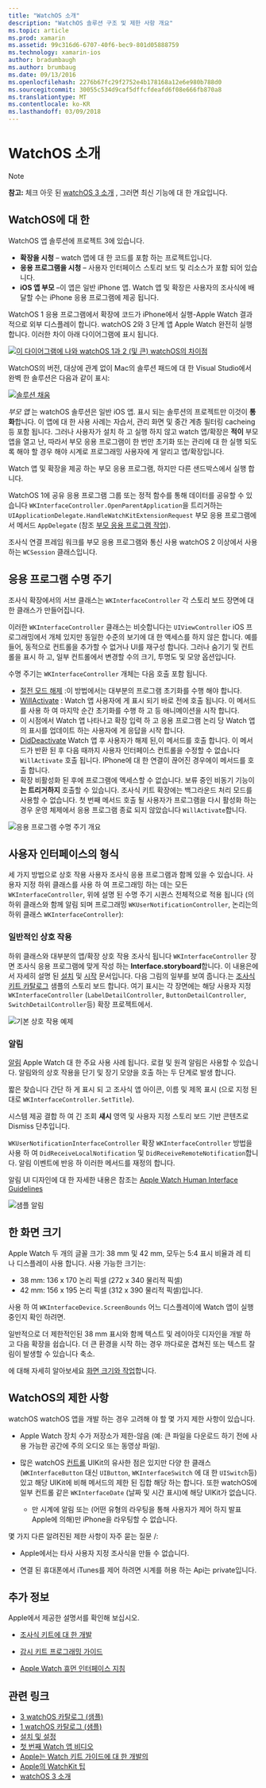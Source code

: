 ```yaml
---
title: "WatchOS 소개"
description: "WatchOS 솔루션 구조 및 제한 사항 개요"
ms.topic: article
ms.prod: xamarin
ms.assetid: 99c316d6-6707-40f6-bec9-801d05888759
ms.technology: xamarin-ios
author: bradumbaugh
ms.author: brumbaug
ms.date: 09/13/2016
ms.openlocfilehash: 2276b67fc29f2752e4b178168a12e6e980b788d0
ms.sourcegitcommit: 30055c534d9caf5dffcfdeafd6f08e666fb870a8
ms.translationtype: MT
ms.contentlocale: ko-KR
ms.lasthandoff: 03/09/2018
---
```

# <a name="introduction-to-watchos"></a>WatchOS 소개

> [!NOTE]
> **참고:** 체크 아웃 된 [watchOS 3 소개](~/ios/watchos/platform/introduction-to-watchos3/index.md) , 그러면 최신 기능에 대 한 개요입니다.

## <a name="about-watchos"></a>WatchOS에 대 한

WatchOS 앱 솔루션에 프로젝트 3에 있습니다.

- **확장을 시청** – watch 앱에 대 한 코드를 포함 하는 프로젝트입니다.
- **응용 프로그램을 시청** – 사용자 인터페이스 스토리 보드 및 리소스가 포함 되어 있습니다.
- **iOS 앱 부모** –이 앱은 일반 iPhone 앱. Watch 앱 및 확장은 사용자의 조사식에 배달할 수는 iPhone 응용 프로그램에 제공 됩니다.

WatchOS 1 응용 프로그램에서 확장에 코드가 iPhone에서 실행-Apple Watch 결과적으로 외부 디스플레이 합니다. watchOS 2와 3 단계 앱 Apple Watch 완전히 실행 합니다. 이러한 차이 아래 다이어그램에 표시 됩니다.

[ ![](intro-to-watchos-images/arch-sml.png "이 다이어그램에 나와 watchOS 1과 2 (및 큰) watchOS의 차이점")](intro-to-watchos-images/arch.png#lightbox)

WatchOS의 버전, 대상에 관계 없이 Mac의 솔루션 패드에 대 한 Visual Studio에서 완벽 한 솔루션은 다음과 같이 표시:

[![](intro-to-watchos-images/projectstructure-sml.png "솔루션 채움")](intro-to-watchos-images/projectstructure.png#lightbox)

*부모 앱* 는 watchOS 솔루션은 일반 iOS 앱. 표시 되는 솔루션의 프로젝트만 이것이 **통화**합니다. 이 앱에 대 한 사용 사례는 자습서, 관리 화면 및 중간 계층 필터링 cacheing 등 포함 됩니다. 그러나 사용자가 설치 하 고 실행 하지 않고 watch 앱/확장은 **적이** 부모 앱을 열고 난, 따라서 부모 응용 프로그램이 한 번만 초기화 또는 관리에 대 한 실행 되도록 해야 할 경우 해야 시계로 프로그래밍 사용자에 게 알리고 앱/확장입니다.

Watch 앱 및 확장을 제공 하는 부모 응용 프로그램, 하지만 다른 샌드박스에서 실행 합니다.

WatchOS 1에 공유 응용 프로그램 그룹 또는 정적 함수를 통해 데이터를 공유할 수 있습니다 `WKInterfaceController.OpenParentApplication`을 트리거하는 `UIApplicationDelegate.HandleWatchKitExtensionRequest` 부모 응용 프로그램에서 메서드 `AppDelegate` (참조 [부모 응용 프로그램 작업](~/ios/watchos/app-fundamentals/parent-app.md)).

조사식 연결 프레임 워크를 부모 응용 프로그램와 통신 사용 watchOS 2 이상에서 사용 하는 `WCSession` 클래스입니다.

## <a name="application-lifecycle"></a>응용 프로그램 수명 주기

조사식 확장에서의 서브 클래스는 `WKInterfaceController` 각 스토리 보드 장면에 대 한 클래스가 만들어집니다.

이러한 `WKInterfaceController` 클래스는 비슷합니다는 `UIViewController` iOS 프로그래밍에서 개체 있지만 동일한 수준의 보기에 대 한 액세스를 하지 않은 합니다.
예를 들어, 동적으로 컨트롤을 추가할 수 없거나 UI를 재구성 합니다.
그러나 숨기기 및 컨트롤을 표시 하 고, 일부 컨트롤에서 변경할 수의 크기, 투명도 및 모양 옵션입니다.

수명 주기는 `WKInterfaceController` 개체는 다음 호출 포함 됩니다.

- [절전 모드 해제](https://developer.xamarin.com/api/member/WatchKit.WKInterfaceController.Awake/) :이 방법에서는 대부분의 프로그램 초기화를 수행 해야 합니다.
- [WillActivate](https://developer.xamarin.com/api/member/WatchKit.WKInterfaceController.WillActivate/) : Watch 앱 사용자에 게 표시 되기 바로 전에 호출 됩니다. 이 메서드를 사용 하 여 마지막 순간 초기화를 수행 하 고 등 애니메이션을 시작 합니다.
- 이 시점에서 Watch 앱 나타나고 확장 입력 하 고 응용 프로그램 논리 당 Watch 앱의 표시를 업데이트 하는 사용자에 게 응답을 시작 합니다.
- [DidDeactivate](https://developer.xamarin.com/api/member/WatchKit.WKInterfaceController.DidDeactivate/) Watch 앱 후 사용자가 해제 된,이 메서드를 호출 합니다. 이 메서드가 반환 된 후 다음 때까지 사용자 인터페이스 컨트롤을 수정할 수 없습니다 `WillActivate` 호출 됩니다. IPhone에 대 한 연결이 끊어진 경우에이 메서드를 호출 합니다.
- 확장 비활성화 된 후에 프로그램에 액세스할 수 없습니다. 보류 중인 비동기 기능이 **는 트리거하지** 호출할 수 있습니다. 조사식 키트 확장에는 백그라운드 처리 모드를 사용할 수 없습니다. 첫 번째 메서드 호출 될 사용자가 프로그램을 다시 활성화 하는 경우 운영 체제에서 응용 프로그램 종료 되지 않았습니다 `WillActivate`합니다.

![](intro-to-watchos-images/wkinterfacecontrollerlifecycle.png "응용 프로그램 수명 주기 개요")

## <a name="types-of-user-interface"></a>사용자 인터페이스의 형식

세 가지 방법으로 상호 작용 사용자 조사식 응용 프로그램과 함께 있을 수 있습니다.
사용자 지정 하위 클래스를 사용 하 여 프로그래밍 하는 데는 모든 `WKInterfaceController`, 위에 설명 된 수명 주기 시퀀스 전체적으로 적용 됩니다 (의 하위 클래스와 함께 알림 되며 프로그래밍 `WKUserNotificationController`, 논리는의 하위 클래스 `WKInterfaceController`):

### <a name="normal-interaction"></a>일반적인 상호 작용

하위 클래스와 대부분의 앱/확장 상호 작용 조사식 됩니다 `WKInterfaceController` 장면 조사식 응용 프로그램에 맞게 작성 하는 **Interface.storyboard**합니다. 이 내용은에서 자세히 설명 된 [설치](~/ios/watchos/get-started/installation.md) 및 [시작](~/ios/watchos/get-started/index.md) 문서입니다.
다음 그림의 일부를 보여 줍니다.는 [조사식 키트 카탈로그](https://developer.xamarin.com/samples/monotouch/watchOS/WatchKitCatalog/) 샘플의 스토리 보드 합니다. 여기 표시는 각 장면에는 해당 사용자 지정 `WKInterfaceController` (`LabelDetailController`, `ButtonDetailController`, `SwitchDetailController`등) 확장 프로젝트에서.

![](intro-to-watchos-images/scenes.png "기본 상호 작용 예제")

### <a name="notifications"></a>알림

[알림](~/ios/watchos/platform/notifications.md) Apple Watch 대 한 주요 사용 사례 됩니다. 로컬 및 원격 알림은 사용할 수 있습니다. 알림와의 상호 작용을 단기 및 장기 모양을 호출 하는 두 단계로 발생 합니다.

짧은 찾습니다 간단 하 게 표시 되 고 조사식 앱 아이콘, 이름 및 제목 표시 (으로 지정 된 대로 `WKInterfaceController.SetTitle`).

시스템 제공 결합 하 여 긴 조회 **섀시** 영역 및 사용자 지정 스토리 보드 기반 콘텐츠로 Dismiss 단추입니다.

`WKUserNotificationInterfaceController` 확장 `WKInterfaceController` 방법을 사용 하 여 `DidReceiveLocalNotification` 및 `DidReceiveRemoteNotification`합니다.
알림 이벤트에 반응 하 이러한 메서드를 재정의 합니다.

알림 UI 디자인에 대 한 자세한 내용은 참조는 [Apple Watch Human Interface Guidelines](https://developer.apple.com/library/prerelease/ios/documentation/UserExperience/Conceptual/WatchHumanInterfaceGuidelines/Notifications.html#//apple_ref/doc/uid/TP40014992-CH20-SW1)

![](intro-to-watchos-images/notifications.png "샘플 알림")

## <a name="screen-sizes"></a>한 화면 크기

Apple Watch 두 개의 글꼴 크기: 38 mm 및 42 mm, 모두는 5:4 표시 비율과 레 티 나 디스플레이 사용 합니다. 사용 가능한 크기는:

- 38 mm: 136 x 170 논리 픽셀 (272 x 340 물리적 픽셀)
- 42 mm: 156 x 195 논리 픽셀 (312 x 390 물리적 픽셀)입니다.

사용 하 여 `WKInterfaceDevice.ScreenBounds` 어느 디스플레이에 Watch 앱이 실행 중인지 확인 하려면.

일반적으로 더 제한적인된 38 mm 표시와 함께 텍스트 및 레이아웃 디자인을 개발 하 고 다음 확장을 쉽습니다.
더 큰 환경을 시작 하는 경우 까다로운 겹쳐진 또는 텍스트 잘림이 발생할 수 있습니다 축소.

에 대해 자세히 알아보세요 [화면 크기와 작업](~/ios/watchos/app-fundamentals/screen-sizes.md)합니다.


## <a name="limitations-of-watchos"></a>WatchOS의 제한 사항

watchOS watchOS 앱을 개발 하는 경우 고려해 야 할 몇 가지 제한 사항이 있습니다.

- Apple Watch 장치 수가 저장소가 제한-않음 (예: 큰 파일을 다운로드 하기 전에 사용 가능한 공간에 주의 오디오 또는 동영상 파일).

- 많은 watchOS [컨트롤](~/ios/watchos/user-interface/index.md) UIKit의 유사한 점은 있지만 다양 한 클래스 (`WKInterfaceButton` 대신 `UIButton`, `WKInterfaceSwitch` 에 대 한 `UISwitch`등) 있고 해당 UIKit에 비해 메서드의 제한 된 집합 해당 하는 합니다. 또한 watchOS에 일부 컨트롤 같은 `WKInterfaceDate` (날짜 및 시간 표시)에 해당 UIKit가 없습니다.

  - 만 시계에 알림 또는 (어떤 유형의 라우팅을 통해 사용자가 제어 하지 발표 Apple에 의해)만 iPhone을 라우팅할 수 없습니다.

몇 가지 다른 알려진된 제한 사항이 자주 묻는 질문 /:

- Apple에서는 타사 사용자 지정 조사식을 만들 수 없습니다.

- 연결 된 휴대폰에서 iTunes를 제어 하려면 시계를 허용 하는 Api는 private입니다.


## <a name="further-reading"></a>추가 정보

Apple에서 제공한 설명서를 확인해 보십시오.

* [조사식 키트에 대 한 개발](https://developer.apple.com/library/prerelease/ios/documentation/General/Conceptual/WatchKitProgrammingGuide/index.html#//apple_ref/doc/uid/TP40014969-CH8-SW1)

* [감시 키트 프로그래밍 가이드](https://developer.apple.com/library/prerelease/ios/documentation/General/Conceptual/WatchKitProgrammingGuide/DesigningaWatchKitApp.html)

* [Apple Watch 휴먼 인터페이스 지침](https://developer.apple.com/library/prerelease/ios/documentation/UserExperience/Conceptual/WatchHumanInterfaceGuidelines/index.html#//apple_ref/doc/uid/TP40014992-CH3-SW1)


## <a name="related-links"></a>관련 링크

- [3 watchOS 카탈로그 (샘플)](https://developer.xamarin.com/samples/monotouch/watchOS/WatchKitCatalog/)
- [1 watchOS 카탈로그 (샘플)](https://developer.xamarin.com/samples/monotouch/WatchKit/WatchKitCatalog/)
- [설치 및 설정](~/ios/watchos/get-started/installation.md)
- [첫 번째 Watch 앱 비디오](http://blog.xamarin.com/your-first-watch-kit-app/)
- [Apple는 Watch 키트 가이드에 대 한 개발의](https://developer.apple.com/library/prerelease/ios/documentation/General/Conceptual/WatchKitProgrammingGuide/index.html)
- [Apple의 WatchKit 팁](https://developer.apple.com/watchkit/tips/)
- [watchOS 3 소개](~/ios/watchos/platform/introduction-to-watchos3/index.md)
